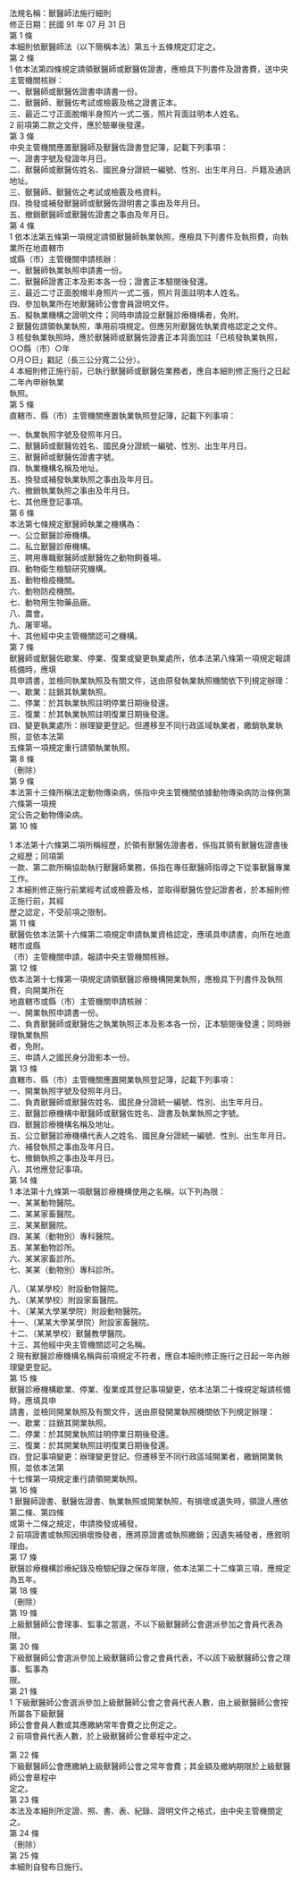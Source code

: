 法規名稱：獸醫師法施行細則  
修正日期：民國 91 年 07 月 31 日  
第 1 條  
本細則依獸醫師法（以下簡稱本法）第五十五條規定訂定之。  
第 2 條  
1 依本法第四條規定請領獸醫師或獸醫佐證書，應檢具下列書件及證書費，送中央主管機關核辦：  
一、獸醫師或獸醫佐證書申請書一份。  
二、獸醫師、獸醫佐考試或檢覈及格之證書正本。  
三、最近二寸正面脫帽半身照片一式二張，照片背面註明本人姓名。  
2 前項第二款之文件，應於驗畢後發還。  
第 3 條  
中央主管機關應置獸醫師及獸醫佐證書登記簿，記載下列事項：  
一、證書字號及發證年月日。  
二、獸醫師或獸醫佐姓名、國民身分證統一編號、性別、出生年月日、戶籍及通訊地址。  
三、獸醫師、獸醫佐之考試或檢覈及格資料。  
四、換發或補發獸醫師或獸醫佐證明書之事由及年月日。  
五、撤銷獸醫師或獸醫佐證書之事由及年月日。  
第 4 條  
1 依本法第五條第一項規定請領獸醫師執業執照，應檢具下列書件及執照費，向執業所在地直轄市  
或縣（市）主管機關申請核辦：  
一、獸醫師執業執照申請書一份。  
二、獸醫師證書正本及影本各一份；證書正本驗閱後發還。  
三、最近二寸正面脫帽半身照片一式二張，照片背面註明本人姓名。  
四、參加執業所在地獸醫師公會會員證明文件。  
五、擬執業機構之證明文件；同時申請設立獸醫診療機構者，免附。  
2 獸醫佐請領執業執照，準用前項規定。但應另附獸醫佐執業資格認定之文件。  
3 核發執業執照時，應於獸醫師或獸醫佐證書正本背面加註「已核發執業執照，○○縣（市）○年  
○月○日」戳記（長三公分寬二公分）。  
4 本細則修正施行前，已執行獸醫師或獸醫佐業務者，應自本細則修正施行之日起二年內申辦執業  
執照。  
第 5 條  
直轄市、縣（市）主管機關應置執業執照登記簿，記載下列事項：  


一、執業執照字號及發照年月日。  
二、獸醫師或獸醫佐姓名、國民身分證統一編號、性別、出生年月日。  
三、獸醫師或獸醫佐證書字號。  
四、執業機構名稱及地址。  
五、換發或補發執業執照之事由及年月日。  
六、撤銷執業執照之事由及年月日。  
七、其他應登記事項。  
第 6 條  
本法第七條規定獸醫師執業之機構為：  
一、公立獸醫診療機構。  
二、私立獸醫診療機構。  
三、聘用專職獸醫師或獸醫佐之動物飼養場。  
四、動物衛生檢驗研究機構。  
五、動物檢疫機關。  
六、動物防疫機關。  
七、動物用生物藥品廠。  
八、農會。  
九、屠宰場。  
十、其他經中央主管機關認可之機構。  
第 7 條  
獸醫師或獸醫佐歇業、停業、復業或變更執業處所，依本法第八條第一項規定報請核備時，應填  
具申請書，並檢同執業執照及有關文件，送由原發執業執照機關依下列規定辦理：  
一、歇業：註銷其執業執照。  
二、停業：於其執業執照註明停業日期後發還。  
三、復業：於其執業執照註明復業日期後發還。  
四、變更執業處所：辦理變更登記。但遷移至不同行政區域執業者，繳銷執業執照，並依本法第  
五條第一項規定重行請領執業執照。  
第 8 條  
（刪除）  
第 9 條  
本法第十三條所稱法定動物傳染病，係指中央主管機關依據動物傳染病防治條例第六條第一項規  
定公告之動物傳染病。  
第 10 條  


1 本法第十六條第二項所稱經歷，於領有獸醫佐證書者，係指其領有獸醫佐證書後之經歷；同項第  
一款、第二款所稱協助執行獸醫師業務，係指在專任獸醫師指導之下從事獸醫專業工作。  
2 本細則修正施行前業經考試或檢覈及格，並取得獸醫佐登記證書者，於本細則修正施行前，其經  
歷之認定，不受前項之限制。  
第 11 條  
獸醫佐依本法第十六條第二項規定申請執業資格認定，應填具申請書，向所在地直轄市或縣  
（市）主管機關申請，報請中央主管機關核辦。  
第 12 條  
依本法第十七條第一項規定請領獸醫診療機構開業執照，應檢具下列書件及執照費，向開業所在  
地直轄市或縣（市）主管機關申請核辦：  
一、開業執照申請書一份。  
二、負責獸醫師或獸醫佐之執業執照正本及影本各一份，正本驗閱後發還；同時辦理執業執照  
者，免附。  
三、申請人之國民身分證影本一份。  
第 13 條  
直轄市、縣（市）主管機關應置開業執照登記簿，記載下列事項：  
一、開業執照字號及發照年月日。  
二、負責獸醫師或獸醫佐姓名、國民身分證統一編號、性別、出生年月日。  
三、獸醫診療機構中獸醫師或獸醫佐姓名、證書及執業執照之字號。  
四、獸醫診療機構名稱及地址。  
五、公立獸醫診療機構代表人之姓名、國民身分證統一編號、性別、出生年月日。  
六、補發執照之事由及年月日。  
七、撤銷執照之事由及年月日。  
八、其他應登記事項。  
第 14 條  
1 本法第十九條第一項獸醫診療機構使用之名稱，以下列為限：  
一、某某動物醫院。  
二、某某家畜醫院。  
三、某某獸醫院。  
四、某某（動物別）專科醫院。  
五、某某動物診所。  
六、某某家畜診所。  
七、某某（動物別）專科診所。  


八、（某某學校）附設動物醫院。  
九、（某某學校）附設家畜醫院。  
十、（某某大學某學院）附設動物醫院。  
十一、（某某大學某學院）附設家畜醫院。  
十二、（某某學校）獸醫教學醫院。  
十三、其他經中央主管機關認可之名稱。  
2 現有獸醫診療機構名稱與前項規定不符者，應自本細則修正施行之日起一年內辦理變更登記。  
第 15 條  
獸醫診療機構歇業、停業、復業或其登記事項變更，依本法第二十條規定報請核備時，應填具申  
請書，並檢同開業執照及有關文件，送由原發開業執照機關依下列規定辦理：  
一、歇業：註銷其開業執照。  
二、停業：於其開業執照註明停業日期後發還。  
三、復業：於其開業執照註明復業日期後發還。  
四、登記事項變更：辦理變更登記。但遷移至不同行政區域開業者，繳銷開業執照，並依本法第  
十七條第一項規定重行請領開業執照。  
第 16 條  
1 獸醫師證書、獸醫佐證書、執業執照或開業執照，有損壞或遺失時，領證人應依第二條、第四條  
或第十二條之規定，申請換發或補發。  
2 前項證書或執照因損壞換發者，應將原證書或執照繳銷；因遺失補發者，應敘明理由。  
第 17 條  
獸醫診療機構診療紀錄及檢驗紀錄之保存年限，依本法第二十二條第三項，應規定為五年。  
第 18 條  
（刪除）  
第 19 條  
上級獸醫師公會理事、監事之當選，不以下級獸醫師公會選派參加之會員代表為限。  
第 20 條  
下級獸醫師公會選派參加上級獸醫師公會之會員代表，不以該下級獸醫師公會之理事、監事為  
限。  
第 21 條  
1 下級獸醫師公會選派參加上級獸醫師公會之會員代表人數，由上級獸醫師公會按所屬各下級獸醫  
師公會會員人數或其應繳納常年會費之比例定之。  
2 前項會員代表人數，於上級獸醫師公會章程中定之。  


第 22 條  
下級獸醫師公會應繳納上級獸醫師公會之常年會費；其金額及繳納期限於上級獸醫師公會章程中  
定之。  
第 23 條  
本法及本細則所定證、照、書、表、紀錄、證明文件之格式，由中央主管機關定之。  
第 24 條  
（刪除）  
第 25 條  
本細則自發布日施行。  


